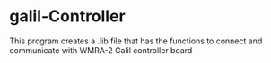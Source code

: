galil-Controller
================

This program creates a .lib file that has the functions to connect and communicate with WMRA-2 Galil controller board
